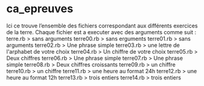 # ca_epreuves

Ici ce trouve l’ensemble des fichiers correspondant aux différents exercices de la terre.
Chaque fichier est a executer avec des arguments comme suit :
terre.rb > sans arguments
terre00.rb > sans erguments
terre01.rb > sans arguments
terre02.rb > Une phrase simple
terre03.rb > une lettre de l'arphabet de votre choix
terre04.rb > Un chiffre de votre choix
terre05.rb > Deux chiffres 
terre06.rb > Une phrase simple
terre07.rb > Une phrase simple
terre08.rb > Deux chiffres croissants 
terre09.rb > un chiffre
terre10.rb > un chiffre
terre11.rb > une heure au format 24h
terre12.rb > une heure au format 12h
terre13.rb > trois entiers
terre14.rb > trois entiers
